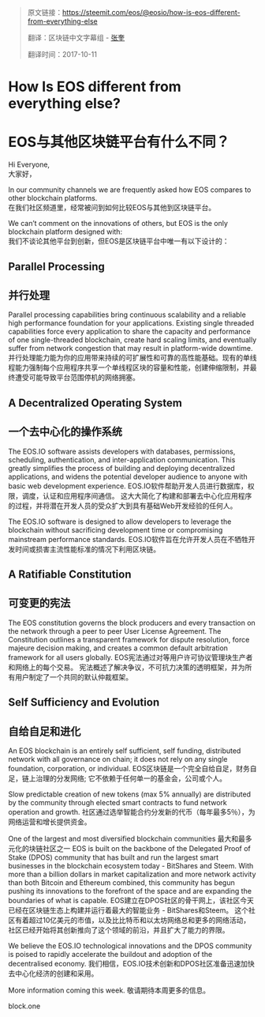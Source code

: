 
>原文链接：<https://steemit.com/eos/@eosio/how-is-eos-different-from-everything-else>
>
>翻译：区块链中文字幕组 - [张奎](https://github.com/byzhangkui)
>
> 翻译时间：2017-10-11

# How Is EOS different from everything else?
# EOS与其他区块链平台有什么不同？

Hi Everyone,  
大家好，  

In our community channels we are frequently asked how EOS compares to other blockchain platforms.  
在我们社区频道里，经常被问到如何比较EOS与其他到区块链平台。   

We can’t comment on the innovations of others, but EOS is the only blockchain platform designed with:  
我们不谈论其他平台到创新，但EOS是区块链平台中唯一有以下设计的：  

## Parallel Processing  
## 并行处理  
Parallel processing capabilities bring continuous scalability and a reliable high performance foundation for your applications. Existing single threaded capabilities force every application to share the capacity and performance of one single-threaded blockchain, create hard scaling limits, and eventually suffer from network congestion that may result in platform-wide downtime.  
并行处理能力能为你的应用带来持续的可扩展性和可靠的高性能基础。现有的单线程能力强制每个应用程序共享一个单线程区块的容量和性能，创建伸缩限制，并最终遭受可能导致平台范围停机的网络拥塞。  

## A Decentralized Operating System
## 一个去中心化的操作系统
The EOS.IO software assists developers with databases, permissions, scheduling, authentication, and inter-application communication. This greatly simplifies the process of building and deploying decentralized applications, and widens the potential developer audience to anyone with basic web development experience.
EOS.IO软件帮助开发人员进行数据库，权限，调度，认证和应用程序间通信。 这大大简化了构建和部署去中心化应用程序的过程，并将潜在开发人员的受众扩大到具有基础Web开发经验的任何人。

The EOS.IO software is designed to allow developers to leverage the blockchain without sacrificing development time or compromising mainstream performance standards.
EOS.IO软件旨在允许开发人员在不牺牲开发时间或损害主流性能标准的情况下利用区块链。

## A Ratifiable Constitution
## 可变更的宪法
The EOS constitution governs the block producers and every transaction on the network through a peer to peer User License Agreement. The Constitution outlines a transparent framework for dispute resolution, force majeure decision making, and creates a common default arbitration framework for all users globally.
EOS宪法通过对等用户许可协议管理块生产者和网络上的每个交易。 宪法概述了解决争议，不可抗力决策的透明框架，并为所有用户制定了一个共同的默认仲裁框架。

## Self Sufficiency and Evolution
## 自给自足和进化
An EOS blockchain is an entirely self sufficient, self funding, distributed network with all governance on chain; it does not rely on any single foundation, corporation, or individual.
EOS区块链是一个完全自给自足，财务自足，链上治理的分发网络; 它不依赖于任何单一的基金会，公司或个人。

Slow predictable creation of new tokens (max 5% annually) are distributed by the community through elected smart contracts to fund network operation and growth.
社区通过选举智能合约分发新的代币（每年最多5％），为网络运营和增长提供资金。

One of the largest and most diversified blockchain communities
最大和最多元化的块链社区之一
EOS is built on the backbone of the Delegated Proof of Stake (DPOS) community that has built and run the largest smart businesses in the blockchain ecosystem today - BitShares and Steem. With more than a billion dollars in market capitalization and more network activity than both Bitcoin and Ethereum combined, this community has begun pushing its innovations to the forefront of the space and are expanding the boundaries of what is capable.
EOS建立在DPOS社区的骨干网上，该社区今天已经在区块链生态上构建并运行着最大的智能业务 - BitShares和Steem。 这个社区有着超过10亿美元的市值，以及比比特币和以太坊网络总和更多的网络活动，社区已经开始将其创新推向了这个领域的前沿，并且扩大了能力的界限。

We believe the EOS.IO technological innovations and the DPOS community is poised to rapidly accelerate the buildout and adoption of the decentralised economy.
我们相信，EOS.IO技术创新和DPOS社区准备迅速加快去中心化经济的创建和采用。

More information coming this week.
敬请期待本周更多的信息。

block.one
